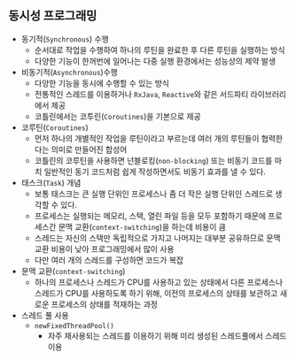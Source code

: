 ## 동시성 프로그래밍
- 동기적(`Synchronous`) 수행
    - 순서대로 작업을 수행하여 하나의 루틴을 완료한 후 다른 루틴을 실행하는 방식
    - 다양한 기능이 한꺼번에 일어나는 다중 실행 환경에서는 성능상의 제약 발생
- 비동기적(`Asynchronous`)수행
    - 다양한 기능을 동시에 수행할 수 있는 방식
    - 전통적인 스레드를 이용하거나 `RxJava`, `Reactive`와 같은 서드파티 라이브러리에서 제공
    - 코틀린에서는 코투린(`Coroutines`)을 기본으로 제공
- 코루틴(`Coroutines`)
    - 먼저 하나의 개별적인 작업을 루틴이라고 부르는데 여러 개의 루틴들이 협력한다는 의미로 만들어진 합성어
    - 코틀린의 코루틴을 사용하면 넌블로킹(`non-blocking`) 또는 비동기 코드를 마치 일반적인 동기 코드처럼 쉽게 작성하면서도 비동기 효과를 낼 수 있다.
- 태스크(`Task`) 개념
    - 보통 태스크는 큰 실행 단위인 프로세스나 좀 더 작은 실행 단위인 스레드로 생각할 수 있다.
    - 프로세스는 실행되는 메모리, 스택, 열린 파일 등을 모두 포함하기 때문에 프로세스간 문맥 교환(`context-switching`)을 하는데 비용이 큼
    - 스레드는 자신의 스택만 독립적으로 가지고 나머지는 대부분 공유하므로 문맥 교환 비용이 낮아 프로그래밍에서 많이 사용
    - 다만 여러 개의 스레드를 구성하면 코드가 복잡
- 문맥 교환(`context-switching`)
    - 하나의 프로세스나 스레드가 CPU를 사용하고 있는 상태에서 다른 프로세스나 스레드가 CPU를 사용하도록 하기 위해, 이전의 프로세스의 상태를 보관하고 새로운 프로세스의 상태를 적재하는 과정
- 스레드 풀 사용
    - `newFixedThreadPool()`
        - 자주 재사용되는 스레드를 이용하기 위해 미리 생성된 스레드풀에서 스레드 이용